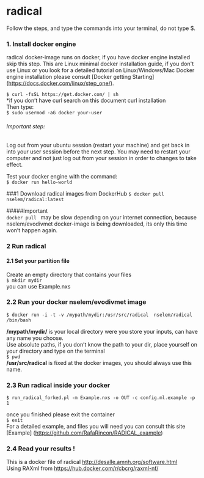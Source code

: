 # radical  

Follow the steps, and type the commands into your terminal, do not type $.  

### 1. Install docker engine
radical docker-image runs on docker, if you have docker engine installed skip this step. This are Linux minimal docker installation guide, if you don't use Linux or you look for a detailed tutorial on Linux/Windows/Mac Docker engine installation please consult [Docker getting Starting] (https://docs.docker.com/linux/step_one/).  

`$ curl -fsSL https://get.docker.com/ | sh `  
*if you don’t have curl search on this document curl installation  
Then type:  
    `$ sudo usermod -aG docker your-user`

###### Important step:  
Log out from your ubuntu session (restart your machine) and get back in into your user session before the next step.
You may need to restart your computer and not just log out from your session in order to changes to take effect.

Test your docker engine with the command:  
`$ docker run hello-world`  

###1 Download radical images from DockerHub
`$ docker pull nselem/radical:latest  `  

#####Important  
`docker pull ` may be slow depending on your internet connection, because nselem/evodivmet docker-image is being downloaded, its only this time won’t happen again.

### 2 Run radical
#### 2.1 Set your partition file  
Create an empty directory that contains your files  
`$ mkdir mydir`  
you can use Example.nxs  
### 2.2 Run your docker nselem/evodivmet image  

`$ docker run -i -t -v /mypath/mydir:/usr/src/radical  nselem/radical /bin/bash`

**/mypath/mydir/** is your local directory were you store your inputs, can have any name you choose.  
Use absolute paths, if you don’t know the path to your dir, place yourself on your directory and type on the terminal  
`$ pwd`  
**/usr/src/radical** is fixed at the docker images, you should always use this name.  


### 2.3 Run radical inside your docker  
`$ run_radical_forked.pl -m Example.nxs -o OUT -c config.ml.example -p 1 `  

once you finished please exit the container  
`$ exit`  
For a detailed example, and files you will need you can consult this site [Example] (https://github.com/RafaRincon/RADICAL_example)  


### 2.4 Read your results ! 

This is a docker file of radical http://desalle.amnh.org/software.html  
Using RAXml from https://hub.docker.com/r/cbcrg/raxml-nf/  

